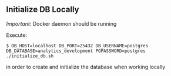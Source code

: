 ## Initialize DB Locally

*Important*: Docker daemon should be running

Execute:

```
$ DB_HOST=localhost DB_PORT=25432 DB_USERNAME=postgres DB_DATABASE=analytics_development PGPASSWORD=postgres ./initialize_db.sh
```

in order to create and initialize the database when working locally

